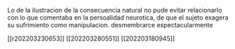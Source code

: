 Lo de la ilustracion de la consecuencia natural no pude evitar relacionarlo con lo que comentaba en la persoalidad neurotica, de que el sujeto exagera su sufrimiento como manipulacion. desmembrarce espectacularmente

[[r202203230653]]
[[202203280551]]
[[202203180945]]